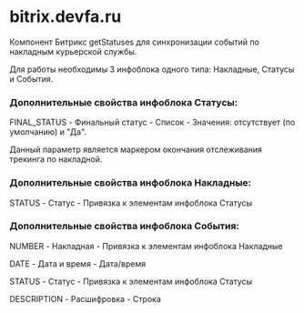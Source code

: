 # bitrix.devfa.ru
Компонент Битрикс getStatuses для синхронизации событий по накладным курьерской службы.

Для работы необходимы 3 инфоблока одного типа: Накладные, Статусы и События.

### Дополнительные свойства инфоблока Статусы:

FINAL_STATUS - Финальный статус - Список - Значения: отсутствует (по умолчанию) и "Да".

Данный параметр является маркером окончания отслеживания трекинга по накладной.

### Дополнительные свойства инфоблока Накладные:

STATUS - Статус - Привязка к элементам инфоблока Статусы

### Дополнительные свойства инфоблока События:

NUMBER - Накладная -  Привязка к элементам инфоблока Накладные

DATE - Дата и время - Дата/время

STATUS - Статус - Привязка к элементам инфоблока Статусы

DESCRIPTION - Расшифровка - Строка
